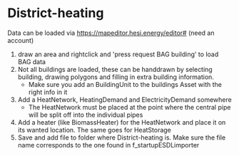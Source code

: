 # District-heating

Data can be loaded via https://mapeditor.hesi.energy/editor# (need an account) 
1) draw an area and rightclick and 'press request BAG building' to load BAG data
2) Not all buildings are loaded, these can be handdrawn by selecting building, drawing polygons and filling in extra building information.
	- Make sure you add an BuildingUnit to the buildings Asset with the right info in it
3) Add a HeatNetwork, HeatingDemand and ElectricityDemand somewhere
	- The HeatNetwork must be placed at the point where the central pipe will be split off into the individual pipes
4) Add a heater (like BiomassHeater) for the HeatNetwork and place it on its wanted location. The same goes for HeatStorage
5) Save and add file to folder where District-heating is. Make sure the file name corresponds to the one found in f_startupESDLimporter
